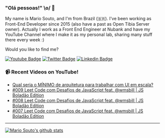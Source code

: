 ### "Olá pessoas!" \o/ 👋

My name is Mario Souto, and I'm from Brazil (🇧🇷). I've been working as Front-End Developer since 2015 (also have a past as Open Tibia Server owner). Actually I work as a Front End Engineer at Nubank and have my YouTube Channel where I make it as my personal lab, sharing many stuff there every week :)

Would you like to find me?

[![Youtube Badge](https://img.shields.io/badge/-Youtube-FF0000?style=flat-square&labelColor=FF0000&logo=youtube&logoColor=white&link=https://youtube.com/c/DevSoutinho)](https://youtube.com/c/DevSoutinho)
[![Twitter Badge](https://img.shields.io/badge/-Twitter-1ca0f1?style=flat-square&labelColor=1ca0f1&logo=twitter&logoColor=white&link=https://twitter.com/omariosouto)](https://twitter.com/omariosouto)
[![Linkedin Badge](https://img.shields.io/badge/-LinkedIn-blue?style=flat-square&logo=Linkedin&logoColor=white&link=https://www.linkedin.com/in/omariosouto)](https://www.linkedin.com/in/omariosouto)

### 📹 Recent Videos on YouTube!

<!-- YOUTUBE:START -->
- [Qual seria o MÍNIMO de arquitetura para trabalhar com UI em escala?](https://www.youtube.com/watch?v=7Tj0q5S8-DI)
- [#009 Leet Code com Desafios de JavaScript feat. @wmsbill | JS Boladão Edition](https://www.youtube.com/watch?v=nPF8NtX3nK8)
- [#008 Leet Code com Desafios de JavaScript feat. @wmsbill | JS Boladão Edition](https://www.youtube.com/watch?v=QCyu52Cym3k)
- [#007 Leet Code com Desafios de JavaScript feat. @wmsbill | JS Boladão Edition](https://www.youtube.com/watch?v=7ZkaSNSutoA)
<!-- YOUTUBE:END -->

____


[![Mario Souto's github stats](https://github-readme-stats.vercel.app/api?username=omariosouto&theme=dark&show_icons=true&count_private=true)](https://github.com/omariosouto)
